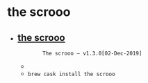 # the scrooo
- [the scrooo](https://www.fullbucket.de/music/scrooo.html)
  -                The scrooo – v1.3.0[02-Dec-2019]      
  - 
  - `brew cask install the scrooo`
